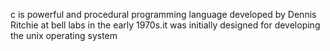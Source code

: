 c is powerful and procedural programming language developed by Dennis Ritchie at bell labs in the early 1970s.it was initially designed
for developing the unix operating system
